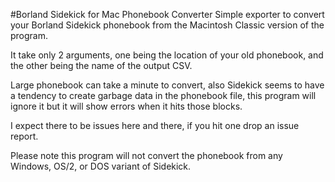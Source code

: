 #Borland Sidekick for Mac Phonebook Converter
Simple exporter to convert your Borland Sidekick phonebook from the Macintosh Classic version of the program.

It take only 2 arguments, one being the location of your old phonebook, and the other being the name of the output CSV.

Large phonebook can take a minute to convert, also Sidekick seems to have a tendency to create garbage data in the phonebook file, this program will ignore it but it will show errors when it hits those blocks.

I expect there to be issues here and there, if you hit one drop an issue report.


Please note this program will not convert the phonebook from any Windows, OS/2, or DOS variant of Sidekick.

